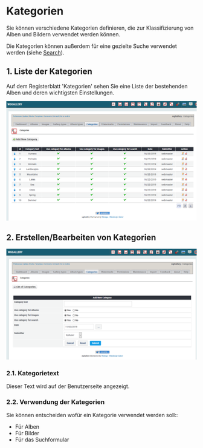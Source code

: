 # Kategorien

Sie können verschiedene Kategorien definieren, die zur Klassifizierung von Alben und Bildern verwendet werden können.

Die Kategorien können außerdem für eine gezielte Suche verwendet werden \(siehe [Search](categories.md)\).

## 1. Liste der Kategorien

Auf dem Registerblatt 'Kategorien' sehen Sie eine Liste der bestehenden Alben und deren wichtigsten Einstellungen.

![Liste der Kategorien](../../.gitbook/assets/categories1.png)

## 2. Erstellen/Bearbeiten von Kategorien

![Erstellen/Bearbeiten von Kategorien](../../.gitbook/assets/categories2.png)

### 2.1. Kategorietext

Dieser Text wird auf der Benutzerseite angezeigt.

### 2.2. Verwendung der Kategorien

Sie können entscheiden wofür ein Kategorie verwendet werden soll::

* Für Alben
* Für Bilder
* Für das Suchformular

